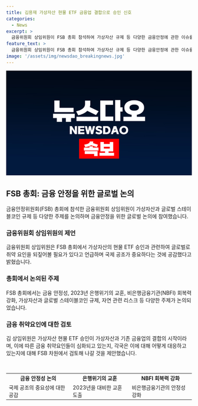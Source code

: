 ```yaml
---
title: 김용재 가상자산 현물 ETF 금융업 결합으로 승인 신호
categories:
  - News
excerpt: >
  금융위원회 상임위원이 FSB 총회 참석하여 가상자산 규제 등 다양한 금융안정에 관한 이슈를 논의했다. 이 중에서는 가상자산의 현물 ETF 승인에 대한 국제 공조의 중요성과 해당 사안이 글로벌 금융시스템에 미치는 영향을 언급하여 주목받았다. 또한, 국제적인 금융 취약 요인들과 이에 대한 각국의 대응에 대한 검토를 제안하며, FSB 차원에서의 논의가 이뤄졌다. 이번 행사에서는 다양한 주제들이 논의되었고, 국제적인 금융시스템 안정과 관련된 중요한 이슈들이 다뤄졌다.
feature_text: >
  금융위원회 상임위원이 FSB 총회 참석하여 가상자산 규제 등 다양한 금융안정에 관한 이슈를 논의했다. 이 중에서는 가상자산의 현물 ETF 승인에 대한 국제 공조의 중요성과 해당 사안이 글로벌 금융시스템에 미치는 영향을 언급하여 주목받았다. 또한, 국제적인 금융 취약 요인들과 이에 대한 각국의 대응에 대한 검토를 제안하며, FSB 차원에서의 논의가 이뤄졌다. 이번 행사에서는 다양한 주제들이 논의되었고, 국제적인 금융시스템 안정과 관련된 중요한 이슈들이 다뤄졌다.
image: '/assets/img/newsdao_breakingnews.jpg'
---
```


<p><img src="/assets/img/newsdao_breakingnews.jpg" alt="pcversion 속보" /></p>

<h2 data-ke-size="size26">FSB 총회: 금융 안정을 위한 글로벌 논의</h2>

<p data-ke-size="size16">금융안정위원회(FSB) 총회에 참석한 금융위원회 상임위원이 가상자산과 글로벌 스테이블코인 규제 등 다양한 주제를 논의하며 금융안정을 위한 글로벌 논의에 참여했습니다.</p>

<h3>금융위원회 상임위원의 제언</h3>

<p data-ke-size="size16">금융위원회 상임위원은 FSB 총회에서 가상자산의 현물 ETF 승인과 관련하여 글로벌로 취약 요인을 되짚어볼 필요가 있다고 언급하며 국제 공조가 중요하다는 것에 공감했다고 밝혔습니다.</p>

<h3>총회에서 논의된 주제</h3>

<p data-ke-size="size16">FSB 총회에서는 금융 안정성, 2023년 은행위기의 교훈, 비은행금융기관(NBFI) 회복력 강화, 가상자산과 글로벌 스테이블코인 규제, 자연 관련 리스크 등 다양한 주제가 논의되었습니다.</p>

<h3>금융 취약요인에 대한 검토</h3>

<p data-ke-size="size16">김 상임위원은 가상자산 현물 ETF 승인이 가상자산과 기존 금융업의 결합의 시작이라며, 이에 따른 금융 취약요인들이 심화되고 있는지, 각국은 이에 대해 어떻게 대응하고 있는지에 대해 FSB 차원에서 검토해 나갈 것을 제안했습니다.</p>

<p data-ke-size="size16">&nbsp;</p>

<table>
    <tr>
        <td style="text-align: center; height: 17px;"><b>금융 안정성 논의</b></td>
        <td style="text-align: center; height: 17px;"><b>은행위기의 교훈</b></td>
        <td style="text-align: center; height: 17px;"><b>NBFI 회복력 강화</b></td>
    </tr>
    <tr>
        <td style="text-align: left;">국제 공조의 중요성에 대한 공감</td>
        <td style="text-align: left;">2023년을 대비한 교훈 도출</td>
        <td style="text-align: left;">비은행금융기관의 안정성 강화</td>
    </tr>
</table>

<p data-ke-size="size16">&nbsp;</p>

